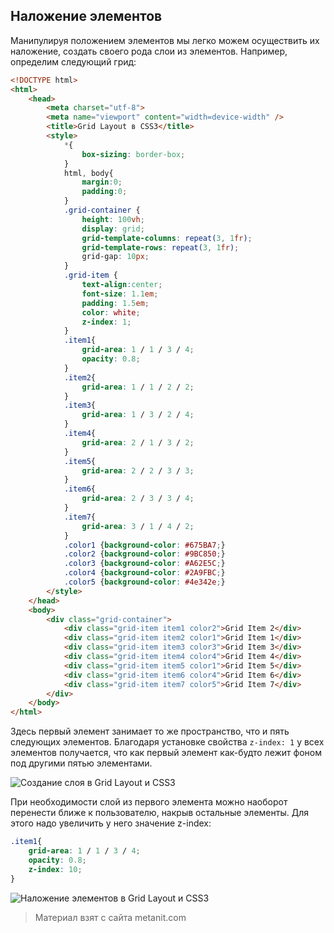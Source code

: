## Наложение элементов

Манипулируя положением элементов мы легко можем осуществить их наложение, создать своего рода слои из элементов. Например, определим следующий грид:

```html
<!DOCTYPE html>
<html>
    <head>
        <meta charset="utf-8">
        <meta name="viewport" content="width=device-width" />
        <title>Grid Layout в CSS3</title>
        <style>
            *{
                box-sizing: border-box;
            }
            html, body{
                margin:0;
                padding:0;
            }
            .grid-container {
                height: 100vh;
                display: grid;
                grid-template-columns: repeat(3, 1fr);
                grid-template-rows: repeat(3, 1fr);
                grid-gap: 10px;
            }
            .grid-item {
                text-align:center;
                font-size: 1.1em;
                padding: 1.5em;
                color: white;
                z-index: 1;
            }
            .item1{
                grid-area: 1 / 1 / 3 / 4;
                opacity: 0.8;
            }
            .item2{
                grid-area: 1 / 1 / 2 / 2;
            }
            .item3{
                grid-area: 1 / 3 / 2 / 4;
            }
            .item4{
                grid-area: 2 / 1 / 3 / 2;
            }
            .item5{
                grid-area: 2 / 2 / 3 / 3;
            }
            .item6{
                grid-area: 2 / 3 / 3 / 4;
            }
            .item7{
                grid-area: 3 / 1 / 4 / 2;
            }
            .color1 {background-color: #675BA7;}
            .color2 {background-color: #9BC850;}
            .color3 {background-color: #A62E5C;}
            .color4 {background-color: #2A9FBC;}
            .color5 {background-color: #4e342e;}
        </style>
    </head>
    <body>
        <div class="grid-container">
            <div class="grid-item item1 color2">Grid Item 2</div>
            <div class="grid-item item2 color1">Grid Item 1</div>
            <div class="grid-item item3 color3">Grid Item 3</div>
            <div class="grid-item item4 color4">Grid Item 4</div>
            <div class="grid-item item5 color1">Grid Item 5</div>
            <div class="grid-item item6 color4">Grid Item 6</div>
            <div class="grid-item item7 color5">Grid Item 7</div>
        </div>
    </body>
</html>
```

Здесь первый элемент занимает то же пространство, что и пять следующих элементов. Благодаря установке свойства `z-index: 1` у всех элементов получается, что как первый элемент как-будто лежит фоном под другими пятью элементами.

![Создание слоя в Grid Layout и CSS3](https://metanit.com/web/html5/pics/grid24.png)

При необходимости слой из первого элемента можно наоборот перенести ближе к пользователю, накрыв остальные элементы. Для этого надо увеличить у него значение z-index:

```css
.item1{
    grid-area: 1 / 1 / 3 / 4;
    opacity: 0.8;
    z-index: 10;
}
```

![Наложение элементов в Grid Layout и CSS3](https://metanit.com/web/html5/pics/grid25.png)


> Материал взят с сайта metanit.com
